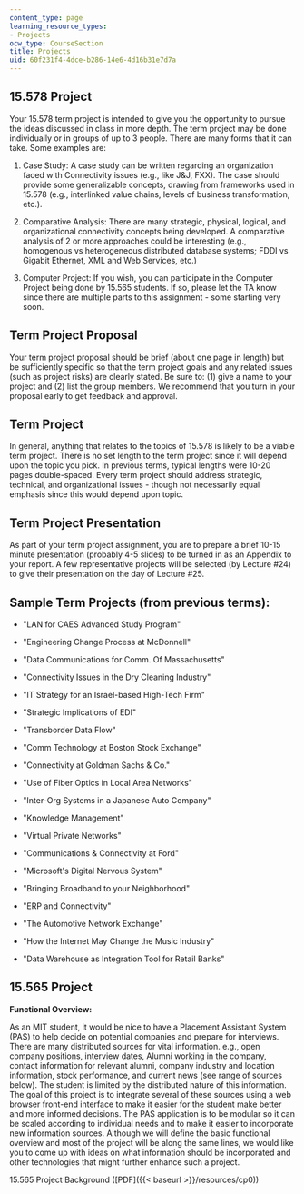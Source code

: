 ```yaml
---
content_type: page
learning_resource_types:
- Projects
ocw_type: CourseSection
title: Projects
uid: 60f231f4-4dce-b286-14e6-4d16b31e7d7a
---
```


15.578 Project
--------------

Your 15.578 term project is intended to give you the opportunity to pursue the ideas discussed in class in more depth. The term project may be done individually or in groups of up to 3 people. There are many forms that it can take. Some examples are:

1.  Case Study: A case study can be written regarding an organization faced with Connectivity issues (e.g., like J&J, FXX). The case should provide some generalizable concepts, drawing from frameworks used in 15.578 (e.g., interlinked value chains, levels of business transformation, etc.).  
    
2.  Comparative Analysis: There are many strategic, physical, logical, and organizational connectivity concepts being developed. A comparative analysis of 2 or more approaches could be interesting (e.g., homogenous vs heterogeneous distributed database systems; FDDI vs Gigabit Ethernet, XML and Web Services, etc.)  
    
3.  Computer Project: If you wish, you can participate in the Computer Project being done by 15.565 students. If so, please let the TA know since there are multiple parts to this assignment - some starting very soon.
    

Term Project Proposal
---------------------

Your term project proposal should be brief (about one page in length) but be sufficiently specific so that the term project goals and any related issues (such as project risks) are clearly stated. Be sure to: (1) give a name to your project and (2) list the group members. We recommend that you turn in your proposal early to get feedback and approval.

Term Project
------------

In general, anything that relates to the topics of 15.578 is likely to be a viable term project. There is no set length to the term project since it will depend upon the topic you pick. In previous terms, typical lengths were 10-20 pages double-spaced. Every term project should address strategic, technical, and organizational issues - though not necessarily equal emphasis since this would depend upon topic.

Term Project Presentation
-------------------------

As part of your term project assignment, you are to prepare a brief 10-15 minute presentation (probably 4-5 slides) to be turned in as an Appendix to your report. A few representative projects will be selected (by Lecture #24) to give their presentation on the day of Lecture #25.

Sample Term Projects (from previous terms):
-------------------------------------------

*   "LAN for CAES Advanced Study Program"
    
*   "Engineering Change Process at McDonnell"
    
*   "Data Communications for Comm. Of Massachusetts"
    
*   "Connectivity Issues in the Dry Cleaning Industry"
    
*   "IT Strategy for an Israel-based High-Tech Firm"
    
*   "Strategic Implications of EDI"
    
*   "Transborder Data Flow"
    
*   "Comm Technology at Boston Stock Exchange"
    
*   "Connectivity at Goldman Sachs & Co."
    
*   "Use of Fiber Optics in Local Area Networks"
    
*   "Inter-Org Systems in a Japanese Auto Company"
    
*   "Knowledge Management"
    
*   "Virtual Private Networks"
    
*   "Communications & Connectivity at Ford"
    
*   "Microsoft's Digital Nervous System"
    
*   "Bringing Broadband to your Neighborhood"
    
*   "ERP and Connectivity"
    
*   "The Automotive Network Exchange"
    
*   "How the Internet May Change the Music Industry"
    
*   "Data Warehouse as Integration Tool for Retail Banks"
    

15.565 Project
--------------

**Functional Overview:**

As an MIT student, it would be nice to have a Placement Assistant System (PAS) to help decide on potential companies and prepare for interviews. There are many distributed sources for vital information. e.g., open company positions, interview dates, Alumni working in the company, contact information for relevant alumni, company industry and location information, stock performance, and current news (see range of sources below). The student is limited by the distributed nature of this information. The goal of this project is to integrate several of these sources using a web browser front-end interface to make it easier for the student make better and more informed decisions. The PAS application is to be modular so it can be scaled according to individual needs and to make it easier to incorporate new information sources. Although we will define the basic functional overview and most of the project will be along the same lines, we would like you to come up with ideas on what information should be incorporated and other technologies that might further enhance such a project.

15.565 Project Background ([PDF]({{< baseurl >}}/resources/cp0))